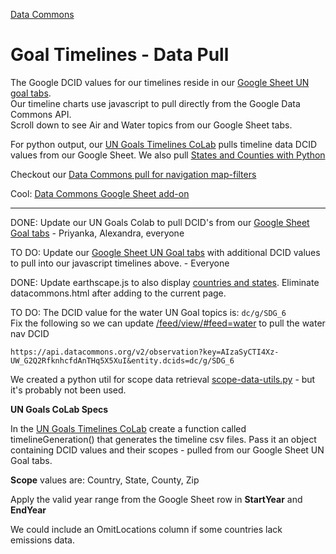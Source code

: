 [Data Commons](../../)

# Goal Timelines - Data Pull

The Google DCID values for our timelines reside in our <a href="https://docs.google.com/spreadsheets/d/1IGyvcMV5wkGaIWM5dyB-vQIXXZFJUMV3WRf_UmyLkRk/edit?usp=sharing" target="googleUnGoals">Google Sheet UN goal tabs</a>.  
Our timeline charts use javascript to pull directly from the Google Data Commons API.  
Scroll down to see Air and Water topics from our Google Sheet tabs.

For python output, our [UN Goals Timelines CoLab](https://colab.research.google.com/drive/1LZC8ot8skRMtD4DnokDjYXH6B73WinYP?usp=sharing) pulls timeline data DCID values from our Google Sheet. We also pull [States and Counties with Python](https://colab.research.google.com/drive/1CsIjLujiiBoGJlIHCBvDZit3QSVg07zR?usp=sharing)

Checkout our [Data Commons pull for navigation map-filters](/localsite/info/data/map-filters)

Cool: [Data Commons Google Sheet add-on](https://docs.datacommons.org/api/sheets/)

---

DONE: Update our UN Goals Colab to pull DCID's from our <a href="https://docs.google.com/spreadsheets/d/1IGyvcMV5wkGaIWM5dyB-vQIXXZFJUMV3WRf_UmyLkRk/edit?usp=sharing" target="googleUnGoals">Google Sheet Goal tabs</a> - Priyanka, Alexandra, everyone

<!--
[Our Run Models Colab](https://colab.research.google.com/drive/1zu0WcCiIJ5X3iN1Hd1KSW4dGn0JuodB8?usp=sharing#scrollTo=Z12cWU4y09on) already includes a process for saving CSV files to GitHub. The relevant part happens around saving the integrated dataset to the repo.
-->

<!--
Abhishek L may also have .ipynb files that generate .csv files locally. The output .csv could be sent to a fork of [data-commons](https://github.com/ModelEarth/data-commons) in a folder added at data-common/docs/data.
-->

TO DO: Update our [Google Sheet UN Goal tabs](https://docs.google.com/spreadsheets/d/1IGyvcMV5wkGaIWM5dyB-vQIXXZFJUMV3WRf_UmyLkRk/edit?usp=sharing) with additional DCID values to pull into our javascript timelines above. - Everyone

<!--
TO DO: Also update our [Data Commons Timelines CoLab](https://colab.research.google.com/drive/1PF8wojIOHxDCdmadsAdkpHnb-An1ymEh?usp=sharing)
-->

<!--
TO DO: In the UN Goals Colab, the [country.csv timeline output Abhishek created](https://github.com/ModelEarth/community-data/tree/master/locations/datacommons) can be output to data-commons/docs/data/air/[dcid].csv.  
Then delete the country.csv file
-->

DONE: Update earthscape.js to also display <a href="/data-pipeline/timelines/earthscape/datacommons.html#country=IN,CN,US">countries and states</a>. Eliminate datacommons.html after adding to the current page.

TO DO: The DCID value for the water UN Goal topics is: `dc/g/SDG_6`  
Fix the following so we can update [/feed/view/#feed=water](/feed/view#feed=water) to pull the water nav DCID  

	https://api.datacommons.org/v2/observation?key=AIzaSyCTI4Xz-UW_G2Q2RfknhcfdAnTHq5X5XuI&entity.dcids=dc/g/SDG_6

We created a python util for scope data retrieval [scope-data-utils.py](https://github.com/ModelEarth/data-commons/blob/main/docs/data/python/scope-data-utils.py) - but it's probably not been used.

**UN Goals CoLab Specs**

In the [UN Goals Timelines CoLab](https://colab.research.google.com/drive/1LZC8ot8skRMtD4DnokDjYXH6B73WinYP?usp=sharing) create a function called timelineGeneration() that generates the timeline csv files. Pass it an object containing DCID values and their scopes - pulled from our Google Sheet UN Goal tabs.

**Scope** values are: Country, State, County, Zip

Apply the valid year range from the Google Sheet row in **StartYear** and **EndYear**

We could include an OmitLocations column if some countries lack emissions data.

